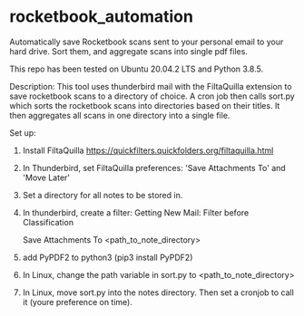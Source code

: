 # rocketbook_automation
Automatically save Rocketbook scans sent to your personal email to your hard drive.  Sort them, and aggregate scans into single pdf files.

This repo has been tested on Ubuntu 20.04.2 LTS and Python 3.8.5.

Description: This tool uses thunderbird mail with the FiltaQuilla extension to save rocketbook scans to a directory of choice.  A cron job then calls sort.py which sorts the rocketbook scans into directories based on their titles.  It then aggregates all scans in one directory into a single file.

Set up:

1) Install FiltaQuilla https://quickfilters.quickfolders.org/filtaquilla.html

2) In Thunderbird, set FiltaQuilla preferences: 'Save Attachments To' and 'Move Later'

3) Set a directory for all notes to be stored in.

4) In thunderbird, create a filter:
    Getting New Mail: Filter before Classification
    
    
    Save Attachments To <path_to_note_directory>
    
5) add PyPDF2 to python3 (pip3 install PyPDF2)

6) In Linux, change the path variable in sort.py to <path_to_note_directory>
 
7) In Linux, move sort.py into the notes directory.  Then set a cronjob to call it (youre preference on time). 

